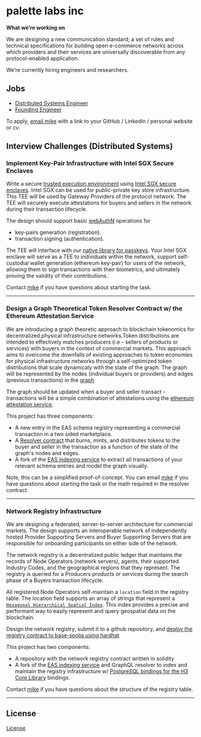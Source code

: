 # palette labs inc

**What we’re working on**

We are designing a new communication standard; a set of rules and technical specifications for building open e-commerce networks across which providers and their services are universally discoverable from any protocol-enabled application.

We’re currently hiring engineers and researchers.

## Jobs

- [Distributed Systems Engineer](./DS_ENG.md)
- [Founding Engineer](./PRODUCT_ENG.md)

To apply, [email mike](mailto:mike@noshdelivery.co) with a link to your GitHub / LinkedIn / personal website or cv.


## Interview Challenges (Distributed Systems)

### Implement Key-Pair Infrastructure with Intel SGX Secure Enclaves
Write a secure [trusted execution environment](https://en.wikipedia.org/wiki/Trusted_execution_environment) using [Intel SGX secure enclaves](https://www.intel.com/content/dam/develop/external/us/en/documents/overview-of-intel-sgx-enclave-637284.pdf). Intel SGX can be used for public-private key store infrastructure. This TEE will be used by Gateway Providers of the protocol network. The TEE will securely execute attestations for buyers and sellers in the network during their transaction lifecycle.

The design should support basic [webAuthN](https://www.w3.org/TR/webauthn-2/) operations for 
- key-pairs generation (registration). 
- transaction signing (authentication).

The TEE will interface with our [native library for passkeys](https://github.com/Palette-Labs-Inc/passkeys). Your Intel SGX enclave will serve as a TEE to individuals within the network, support self-custodial wallet generation (ethereum key-pair) for users of the network, allowing them to sign transactions with their biometrics, and ultimately proving the validity of their contributions. 

Contact [mike](mailto:mike@noshdelivery.co) if you have questions about starting the task.

___
### Design a Graph Theoretical Token Resolver Contract w/ the Ethereum Attestation Service
We are introducing a graph theoretic approach to blockchain tokenomics for decentralized physical infrastructure networks.Token distributions are intended to effectively matches producers (i.e - sellers of products or services) with buyers in the context of commercial markets. This approach aims to overcome the downfalls of existing approaches to token economies for physical infrastructure networks through a self-optimized token distributions that scale dynamicaly with the state of the graph. The graph will be represented by the nodes (individual buyers or providers) and edges (previous transactions) in the [graph](https://en.wikipedia.org/wiki/Graph_theory#:~:text=In%20mathematics%2C%20graph%20theory%20is,also%20called%20links%20or%20lines)

The graph should be updated when a buyer and seller transact - transactions will be a simple combination of attestations using the [ethereum attestation service](https://docs.attest.sh/docs/welcome).  

This project has three components: 
- A new entry in the EAS schema registry representing a commercial transaction in a two sided marketplace.
- A [Resolver contract](https://docs.attest.sh/docs/core--concepts/resolver-contracts) that burns, mints, and distributes tokens to the buyer and seller in the transaction as a function of the state of the graph's nodes and edges.
- A fork of the [EAS indexing service](https://github.com/ethereum-attestation-service/eas-indexing-service) to extract all transactions of your relevant schema entries and model the graph visually.

Note, this can be a simplified proof-of-concept. You can email [mike](mailto:mike@noshdelivery.co) if you have questions about starting the task or the math required in the resolver contract. 

___
### Network Registry Infrastructure
We are designing a federated, server-to-server architecture for commercial markets. The design supports an interoperable network of independently hosted Provider Supporting Servers and Buyer Supporting Servers that are responsible for onboarding participants on either side of the network.

The network registry is a decentralized public ledger that maintains the records of Node Operators (network servers), agents, their supported Industry Codes, and the geographical regions that they represent. The registry is queried for a Producers products or services during the search phase of a Buyers transaction lifecycle. 

All registered Node Operators self-maintain a `location` field in the registry table. The location field supports an array of strings that represent a [`Hexagonal Hierarchical Spatial Index`](https://github.com/uber/h3). This index provides a precise and performant way to easily represent and query geospatial data on the blockchain. 

Design the network registry, submit it to a github repository, and [deploy the registry contract to base-spolia using hardhat](https://docs.base.org/guides/deploy-smart-contracts/) 

This project has two components: 
- A repository with the network registry contract written in solidity
- A fork of the [EAS indexing service](https://github.com/ethereum-attestation-service/eas-indexing-service) and GraphQL resolver to index and maintain the registry infrastructure w/ [PostgreSQL bindings for the H3 Core Library](https://github.com/zachasme/h3-pg) bindings.

Contact [mike](mailto:mike@noshdelivery.co) if you have questions about the structure of the registry table.

___
## License

[License](./LICENSE.md)